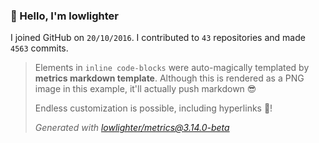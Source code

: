 ### 👋 Hello, I'm lowlighter

I joined GitHub on `20/10/2016`.
I contributed to `43` repositories and made `4563` commits.

> Elements in `inline code-blocks` were auto-magically templated by **metrics markdown template**.
> Although this is rendered as a PNG image in this example, it'll actually push markdown 😎
>
> Endless customization is possible, including hyperlinks 🎉!
>
> *Generated with [lowlighter/metrics@3.14.0-beta](https://github.com/lowlighter/metrics)*
